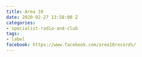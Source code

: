 ```yaml
---
title: Area 10
date: 2020-02-27 13:58:00 Z
categories:
- specialist-radio-and-club
tags:
- label
facebook: https://www.facebook.com/area10records/
---
```


